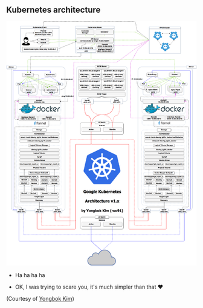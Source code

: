 
## Kubernetes architecture

![haha only kidding](./images/k8s-arch1.png)

- Ha ha ha ha

- OK, I was trying to scare you, it's much simpler than that ❤️

(Courtesy of [Yongbok Kim](https://www.yongbok.net/blog/))
